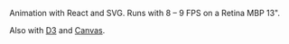 Animation with React and SVG. Runs with 8 – 9 FPS on a Retina MBP 13".

Also with [D3](http://bl.ocks.org/herrstucki/0854f60e489b5ee6e11a) and [Canvas](http://bl.ocks.org/herrstucki/dc5be7c1d700eb6ecf46).